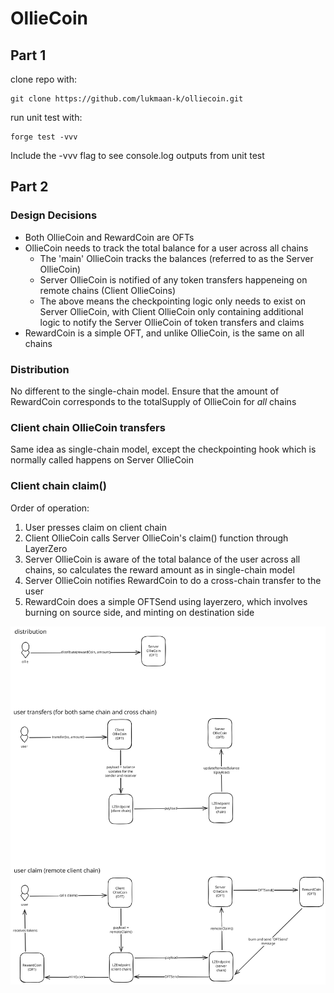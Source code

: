 # OllieCoin

## Part 1
clone repo with:
```
git clone https://github.com/lukmaan-k/olliecoin.git
```

run unit test with:
```
forge test -vvv
```
Include the -vvv flag to see console.log outputs from unit test

## Part 2

### Design Decisions
- Both OllieCoin and RewardCoin are OFTs
- OllieCoin needs to track the total balance for a user across all chains
  - The 'main' OllieCoin tracks the balances (referred to as the Server OllieCoin)
  - Server OllieCoin is notified of any token transfers happeneing on remote chains (Client OllieCoins)
  - The above means the checkpointing logic only needs to exist on Server OllieCoin, with Client OllieCoin only containing additional logic to notify the Server OllieCoin of token transfers and claims
- RewardCoin is a simple OFT, and unlike OllieCoin, is the same on all chains

### Distribution
No different to the single-chain model. Ensure that the amount of RewardCoin corresponds to the totalSupply of OllieCoin for _all_ chains

### Client chain OllieCoin transfers
Same idea as single-chain model, except the checkpointing hook which is normally called happens on Server OllieCoin

### Client chain claim()
Order of operation:
1. User presses claim on client chain
2. Client OllieCoin calls Server OllieCoin's claim() function through LayerZero
3. Server OllieCoin is aware of the total balance of the user across all chains, so calculates the reward amount as in single-chain model
4. Server OllieCoin notifies RewardCoin to do a cross-chain transfer to the user
5. RewardCoin does a simple OFTSend using layerzero, which involves burning on source side, and minting on destination side

![Alt text](docs/crossChainDistribution.svg)
